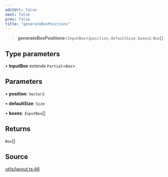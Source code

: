 ```yaml
---
editUrl: false
next: false
prev: false
title: "generateBoxPositions"
---
```


> **generateBoxPositions**\<`InputBox`\>(`position`, `defaultSize`, `boxes`): `Box`[]

## Type parameters

• **InputBox** extends `Partial`\<`Box`\>

## Parameters

• **position**: `Vector2`

• **defaultSize**: `Size`

• **boxes**: `InputBox`[]

## Returns

`Box`[]

## Source

[utils/layout.ts:46](https://github.com/nodenogg-in/alpha-p2p/blob/43ae393b39608a021b44acaf5959924eff4aeb19/packages/infinitykit/src/utils/layout.ts#L46)
